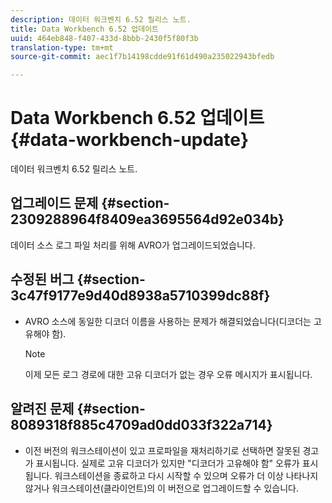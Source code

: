 ```yaml
---
description: 데이터 워크벤치 6.52 릴리스 노트.
title: Data Workbench 6.52 업데이트
uuid: 464eb848-f407-433d-8bbb-2430f5f80f3b
translation-type: tm+mt
source-git-commit: aec1f7b14198cdde91f61d490a235022943bfedb

---
```



# Data Workbench 6.52 업데이트{#data-workbench-update}

데이터 워크벤치 6.52 릴리스 노트.

## 업그레이드 문제 {#section-2309288964f8409ea3695564d92e034b}

데이터 소스 로그 파일 처리를 위해 AVRO가 업그레이드되었습니다.

## 수정된 버그 {#section-3c47f9177e9d40d8938a5710399dc88f}

* AVRO 소스에 동일한 디코더 이름을 사용하는 문제가 해결되었습니다(디코더는 고유해야 함).

   >[!NOTE]
   >
   >이제 모든 로그 경로에 대한 고유 디코더가 없는 경우 오류 메시지가 표시됩니다.

## 알려진 문제 {#section-8089318f885c4709ad0dd033f322a714}

* 이전 버전의 워크스테이션이 있고 프로파일을 재처리하기로 선택하면 잘못된 경고가 표시됩니다. 실제로 고유 디코더가 있지만 &quot;디코더가 고유해야 함&quot; 오류가 표시됩니다. 워크스테이션을 종료하고 다시 시작할 수 있으며 오류가 더 이상 나타나지 않거나 워크스테이션(클라이언트)의 이 버전으로 업그레이드할 수 있습니다.
